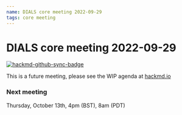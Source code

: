 ```yaml
---
name: DIALS core meeting 2022-09-29
tags: core meeting
---
```


# DIALS core meeting 2022-09-29

[![hackmd-github-sync-badge](https://hackmd.io/0SKn5_YZTZO-BMv8sXM4DQ/badge)](https://hackmd.io/0SKn5_YZTZO-BMv8sXM4DQ)

This is a future meeting, please see the WIP agenda at [hackmd.io](https://hackmd.io/0SKn5_YZTZO-BMv8sXM4DQ)


### Next meeting

Thursday, October 13th, 4pm (BST), 8am (PDT)
